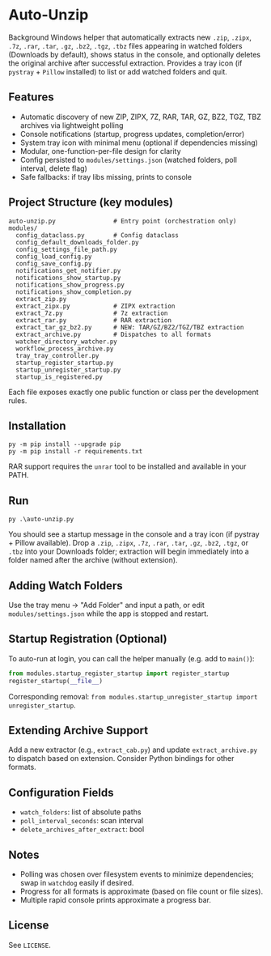 # Auto-Unzip

Background Windows helper that automatically extracts new `.zip`, `.zipx`, `.7z`, `.rar`, `.tar`, `.gz`, `.bz2`, `.tgz`, `.tbz` files appearing in watched folders (Downloads by default), shows status in the console, and optionally deletes the original archive after successful extraction. Provides a tray icon (if `pystray` + `Pillow` installed) to list or add watched folders and quit.

## Features
* Automatic discovery of new ZIP, ZIPX, 7Z, RAR, TAR, GZ, BZ2, TGZ, TBZ archives via lightweight polling
* Console notifications (startup, progress updates, completion/error)
* System tray icon with minimal menu (optional if dependencies missing)
* Modular, one-function-per-file design for clarity
* Config persisted to `modules/settings.json` (watched folders, poll interval, delete flag)
* Safe fallbacks: if tray libs missing, prints to console

## Project Structure (key modules)
```
auto-unzip.py                # Entry point (orchestration only)
modules/
  config_dataclass.py        # Config dataclass
  config_default_downloads_folder.py
  config_settings_file_path.py
  config_load_config.py
  config_save_config.py
  notifications_get_notifier.py
  notifications_show_startup.py
  notifications_show_progress.py
  notifications_show_completion.py
  extract_zip.py
  extract_zipx.py            # ZIPX extraction
  extract_7z.py              # 7z extraction
  extract_rar.py             # RAR extraction
  extract_tar_gz_bz2.py      # NEW: TAR/GZ/BZ2/TGZ/TBZ extraction
  extract_archive.py         # Dispatches to all formats
  watcher_directory_watcher.py
  workflow_process_archive.py
  tray_tray_controller.py
  startup_register_startup.py
  startup_unregister_startup.py
  startup_is_registered.py
```

Each file exposes exactly one public function or class per the development rules.

## Installation
```
py -m pip install --upgrade pip
py -m pip install -r requirements.txt
```

RAR support requires the `unrar` tool to be installed and available in your PATH.

## Run
```
py .\auto-unzip.py
```
You should see a startup message in the console and a tray icon (if pystray + Pillow available). Drop a `.zip`, `.zipx`, `.7z`, `.rar`, `.tar`, `.gz`, `.bz2`, `.tgz`, or `.tbz` into your Downloads folder; extraction will begin immediately into a folder named after the archive (without extension).

## Adding Watch Folders
Use the tray menu -> "Add Folder" and input a path, or edit `modules/settings.json` while the app is stopped and restart.

## Startup Registration (Optional)
To auto-run at login, you can call the helper manually (e.g. add to `main()`):
```python
from modules.startup_register_startup import register_startup
register_startup(__file__)
```
Corresponding removal: `from modules.startup_unregister_startup import unregister_startup`.

## Extending Archive Support
Add a new extractor (e.g., `extract_cab.py`) and update `extract_archive.py` to dispatch based on extension. Consider Python bindings for other formats.

## Configuration Fields
* `watch_folders`: list of absolute paths
* `poll_interval_seconds`: scan interval
* `delete_archives_after_extract`: bool

## Notes
* Polling was chosen over filesystem events to minimize dependencies; swap in `watchdog` easily if desired.
* Progress for all formats is approximate (based on file count or file sizes).
* Multiple rapid console prints approximate a progress bar.

## License
See `LICENSE`.

